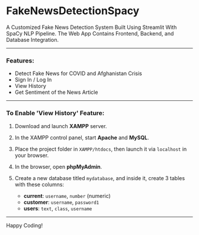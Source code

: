 # FakeNewsDetectionSpacy

A Customized Fake News Detection System Built Using Streamlit With SpaCy NLP Pipeline. The Web App Contains Frontend, Backend, and Database Integration.

---

###  Features:
- Detect Fake News for COVID and Afghanistan Crisis  
- Sign In / Log In  
- View History  
- Get Sentiment of the News Article

---

###  To Enable 'View History' Feature:

1. Download and launch **XAMPP** server.  
2. In the XAMPP control panel, start **Apache** and **MySQL**.  
3. Place the project folder in `XAMPP/htdocs`, then launch it via `localhost` in your browser.  
4. In the browser, open **phpMyAdmin**.  
5. Create a new database titled `mydatabase`, and inside it, create 3 tables with these columns:

   - **current**: `username`, `number` (numeric)  
   - **customer**: `username`, `password1`  
   - **users**: `text`, `class`, `username`

---

Happy Coding! 


